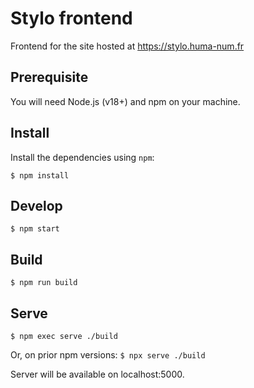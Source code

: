 # Stylo frontend

Frontend for the site hosted at https://stylo.huma-num.fr

## Prerequisite

You will need Node.js (v18+) and npm on your machine.

## Install

Install the dependencies using `npm`:

    $ npm install

## Develop

    $ npm start

## Build

    $ npm run build

## Serve

    $ npm exec serve ./build

Or, on prior npm versions: `$ npx serve ./build`

Server will be available on localhost:5000.
